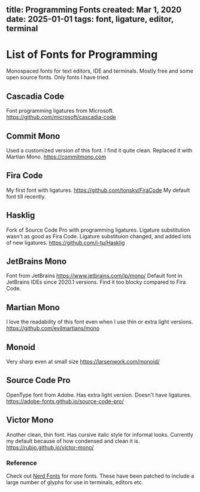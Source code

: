title: Programming Fonts
created: Mar 1, 2020
date: 2025-01-01
tags: font, ligature, editor, terminal
----

# List of Fonts for Programming
Monospaced fonts for text editors, IDE and terminals. Mostly free and some open source fonts. Only fonts I have tried.

## Cascadia Code
Font programming ligatures from Microsoft. https://github.com/microsoft/cascadia-code

## Commit Mono
Used a customized version of this font. I find it quite clean. Replaced it with Martian Mono. https://commitmono.com

## Fira Code
My first font with ligatures. https://github.com/tonsky/FiraCode My default font till recently.

## Hasklig
Fork of Source Code Pro with programming ligatures. Ligature substitution wasn't as good as Fira Code. Ligature substituion changed, and added lots of new ligatures. https://github.com/i-tu/Hasklig

## JetBrains Mono
Font from JetBrains https://www.jetbrains.com/lp/mono/ Default font in JetBrains IDEs since 2020.1 versions. Find it too blocky compared to Fira Code.

## Martian Mono
I love the readability of this font even when I use thin or extra light versions. https://github.com/evilmartians/mono

## Monoid
Very sharp even at small size https://larsenwork.com/monoid/

## Source Code Pro
OpenType font from Adobe. Has extra light version. Doesn't have ligatures. https://adobe-fonts.github.io/source-code-pro/

## Victor Mono
Another clean, thin font. Has cursive italic style for informal looks. Currently my default because of how condensed and clean it is. https://rubjo.github.io/victor-mono/

### Reference
Check out [Nerd Fonts](https://www.nerdfonts.com/font-downloads) for more fonts. These have been patched to include a large number of glyphs for use in terminals, editors etc.
